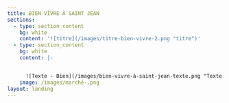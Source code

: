 ```yaml
---
title: BIEN VIVRE À SAINT JEAN
sections:
  - type: section_content
    bg: white
    content: '![titre](/images/titre-bien-vivre-2.png "titre")'
  - type: section_content
    bg: white
    content: |-


      ![Texte - Bien](/images/bien-vivre-à-saint-jean-texte.png "Texte - Bien")
    image: /images/marché-.png
layout: landing
---
```


